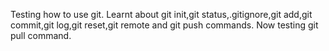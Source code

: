 Testing how to use git.
Learnt about git init,git status,.gitignore,git add,git commit,git log,git reset,git remote and git push commands.
Now testing git pull command.
